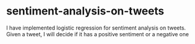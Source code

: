 # sentiment-analysis-on-tweets
I have implemented logistic regression for sentiment analysis on tweets. Given a tweet, I will decide if it has a positive sentiment or a negative one
